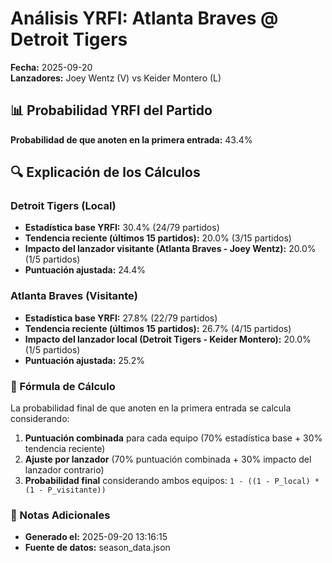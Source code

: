 # Análisis YRFI: Atlanta Braves @ Detroit Tigers

**Fecha:** 2025-09-20  
**Lanzadores:** Joey Wentz (V) vs Keider Montero (L)

## 📊 Probabilidad YRFI del Partido

**Probabilidad de que anoten en la primera entrada:** 43.4%

## 🔍 Explicación de los Cálculos

### Detroit Tigers (Local)
- **Estadística base YRFI:** 30.4% (24/79 partidos)
- **Tendencia reciente (últimos 15 partidos):** 20.0% (3/15 partidos)
- **Impacto del lanzador visitante (Atlanta Braves - Joey Wentz):** 20.0% (1/5 partidos)
- **Puntuación ajustada:** 24.4%

### Atlanta Braves (Visitante)
- **Estadística base YRFI:** 27.8% (22/79 partidos)
- **Tendencia reciente (últimos 15 partidos):** 26.7% (4/15 partidos)
- **Impacto del lanzador local (Detroit Tigers - Keider Montero):** 20.0% (1/5 partidos)
- **Puntuación ajustada:** 25.2%

### 📝 Fórmula de Cálculo

La probabilidad final de que anoten en la primera entrada se calcula considerando:
1. **Puntuación combinada** para cada equipo (70% estadística base + 30% tendencia reciente)
2. **Ajuste por lanzador** (70% puntuación combinada + 30% impacto del lanzador contrario)
3. **Probabilidad final** considerando ambos equipos: `1 - ((1 - P_local) * (1 - P_visitante))`

### 📌 Notas Adicionales

- **Generado el:** 2025-09-20 13:16:15
- **Fuente de datos:** season_data.json
